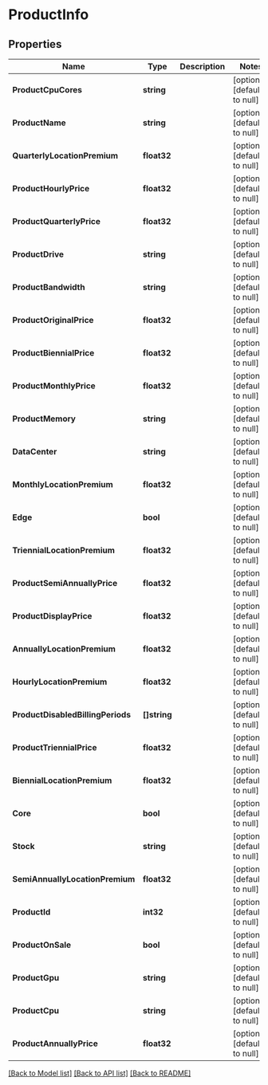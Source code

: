 # ProductInfo

## Properties
Name | Type | Description | Notes
------------ | ------------- | ------------- | -------------
**ProductCpuCores** | **string** |  | [optional] [default to null]
**ProductName** | **string** |  | [optional] [default to null]
**QuarterlyLocationPremium** | **float32** |  | [optional] [default to null]
**ProductHourlyPrice** | **float32** |  | [optional] [default to null]
**ProductQuarterlyPrice** | **float32** |  | [optional] [default to null]
**ProductDrive** | **string** |  | [optional] [default to null]
**ProductBandwidth** | **string** |  | [optional] [default to null]
**ProductOriginalPrice** | **float32** |  | [optional] [default to null]
**ProductBiennialPrice** | **float32** |  | [optional] [default to null]
**ProductMonthlyPrice** | **float32** |  | [optional] [default to null]
**ProductMemory** | **string** |  | [optional] [default to null]
**DataCenter** | **string** |  | [optional] [default to null]
**MonthlyLocationPremium** | **float32** |  | [optional] [default to null]
**Edge** | **bool** |  | [optional] [default to null]
**TriennialLocationPremium** | **float32** |  | [optional] [default to null]
**ProductSemiAnnuallyPrice** | **float32** |  | [optional] [default to null]
**ProductDisplayPrice** | **float32** |  | [optional] [default to null]
**AnnuallyLocationPremium** | **float32** |  | [optional] [default to null]
**HourlyLocationPremium** | **float32** |  | [optional] [default to null]
**ProductDisabledBillingPeriods** | **[]string** |  | [optional] [default to null]
**ProductTriennialPrice** | **float32** |  | [optional] [default to null]
**BiennialLocationPremium** | **float32** |  | [optional] [default to null]
**Core** | **bool** |  | [optional] [default to null]
**Stock** | **string** |  | [optional] [default to null]
**SemiAnnuallyLocationPremium** | **float32** |  | [optional] [default to null]
**ProductId** | **int32** |  | [optional] [default to null]
**ProductOnSale** | **bool** |  | [optional] [default to null]
**ProductGpu** | **string** |  | [optional] [default to null]
**ProductCpu** | **string** |  | [optional] [default to null]
**ProductAnnuallyPrice** | **float32** |  | [optional] [default to null]

[[Back to Model list]](../README.md#documentation-for-models) [[Back to API list]](../README.md#documentation-for-api-endpoints) [[Back to README]](../README.md)


